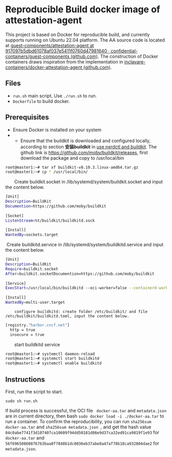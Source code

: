 # Reproducible Build docker image of attestation-agent

This project is based on Docker for reproducible build, and currently supports running on Ubuntu 22.04 platform. The AA source code is located at [guest-components/attestation-agent at 917097b5dbd61078af037e5411f0760d47981640 · confidential-containers/guest-components (github.com)](https://github.com/confidential-containers/guest-components/tree/917097b5dbd61078af037e5411f0760d47981640/attestation-agent). The construction of Docker containers draws inspiration from the implementation in [inclavare-containers/docker-attestation-agent (github.com)](https://github.com/inclavare-containers/docker-attestation-agent).

## Files



- `run.sh` main script. Use `./run.sh` to run.
- `Dockerfile` to build docker.



## Prerequisites



- Ensure Docker is installed on your system
- - Ensure that the buildkit is downloaded and configured locally, according to section **安装buildkit**  in [use nerdctl and buildkit](https://www.cnblogs.com/punchlinux/p/16575328.html#:~:text=nerdctl). The github link is https://github.com/moby/buildkit/releases, first download the package and copy to /usr/local/bin

```bash
root@master1:~# tar xf buildkit-v0.10.3.linux-amd64.tar.gz
root@master1:~# cp * /usr/local/bin/
```

  Create buildkit.socket in /lib/systemd/system/buildkit.socket and input the content below.

```bash
[Unit]
Description=BuildKit
Documention=https://github.com/moby/buildkit
 
[Socket]
ListenStream=%t/buildkit/buildkitd.sock
 
[Install]
WantedBy=sockets.target
```

​		Create buildkitd.service in /lib/systemd/system/buildkitd.service  and input the content below.

```bash
[Unit]
Description=BuildKit
Require=buildkit.socket
After=buildkit.socketDocumention=https://github.com/moby/buildkit
 
[Service]
ExecStart=/usr/local/bin/buildkitd --oci-worker=false --containerd-worker=true
 
[Install]
WantedBy=multi-user.target
```

 		configure buildkitd: create folder /etc/buildkit/ and file /etc/buildkit/buildkitd.toml, input the content below.

```bash
[registry."harbor.cncf.net"]
  http = true
  insecure = true
```

  start buildkitd service

```bash
root@master1:~# systemctl daemon-reload
root@master1:~# systemctl start buildkitd
root@master1:~# systemctl enable buildkitd
```





## Instructions

First, run the script to start.

```shell
sudo sh run.sh
```

If  build process is successful, the OCI file ` docker-aa.tar` and `metadata.json` are in current directory, then bash `sudo docker load -i ./docker-aa.tar` to run a container. To confirm the reproducibility, you can run `sha256sum docker-aa.tar` and `sha256sum metadata.json `, and get the hash value `04c0abe7741f3d107407ca10609f94dd50181d86e9d37ca32ed91ca9819f1e93` for ` docker-aa.tar`  and `56f69650860876763baa0f7848b1dc8036eb37abe8a47af78b18ca932804dae2` for `metadata.json`.
